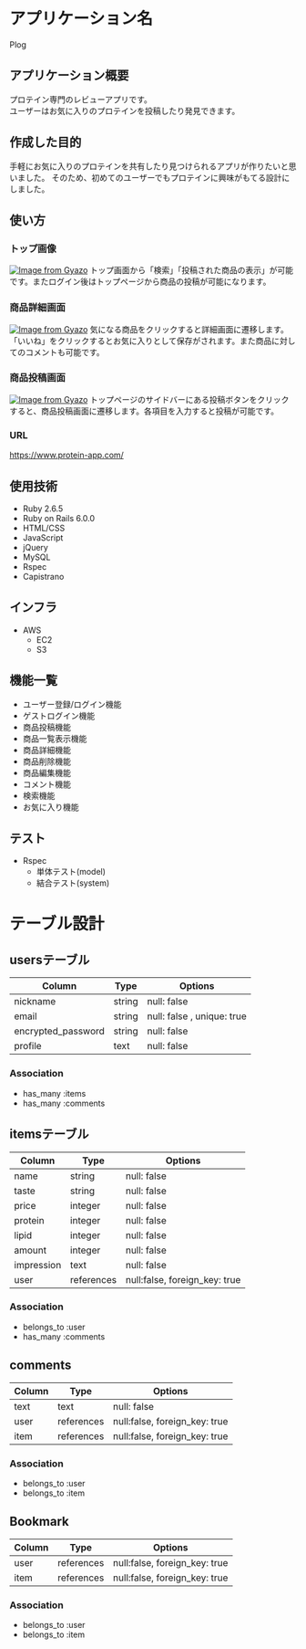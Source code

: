 # アプリケーション名
Plog

## アプリケーション概要
プロテイン専門のレビューアプリです。  
ユーザーはお気に入りのプロテインを投稿したり発見できます。

## 作成した目的
手軽にお気に入りのプロテインを共有したり見つけられるアプリが作りたいと思いました。
そのため、初めてのユーザーでもプロテインに興味がもてる設計にしました。

## 使い方

### トップ画像
[![Image from Gyazo](https://i.gyazo.com/87645c3308693e95bce4b4631d991fda.gif)](https://gyazo.com/87645c3308693e95bce4b4631d991fda)
トップ画面から「検索」「投稿された商品の表示」が可能です。またログイン後はトップページから商品の投稿が可能になります。

### 商品詳細画面
[![Image from Gyazo](https://i.gyazo.com/c15c5f740a50e7d4541636222960ec20.gif)](https://gyazo.com/c15c5f740a50e7d4541636222960ec20)
気になる商品をクリックすると詳細画面に遷移します。「いいね」をクリックするとお気に入りとして保存がされます。また商品に対してのコメントも可能です。

### 商品投稿画面
[![Image from Gyazo](https://i.gyazo.com/3a830b3ff4ad5925515384e449981f2d.gif)](https://gyazo.com/3a830b3ff4ad5925515384e449981f2d)
トップページのサイドバーにある投稿ボタンをクリックすると、商品投稿画面に遷移します。各項目を入力すると投稿が可能です。

### URL
https://www.protein-app.com/

## 使用技術
- Ruby 2.6.5
- Ruby on Rails 6.0.0
- HTML/CSS
- JavaScript
- jQuery
- MySQL
- Rspec
- Capistrano

## インフラ
- AWS
    - EC2
    - S3

## 機能一覧
- ユーザー登録/ログイン機能
- ゲストログイン機能
- 商品投稿機能
- 商品一覧表示機能
- 商品詳細機能
- 商品削除機能
- 商品編集機能
- コメント機能
- 検索機能
- お気に入り機能

## テスト
* Rspec
  * 単体テスト(model)
  * 結合テスト(system)


# テーブル設計

## usersテーブル
|Column | Type | Options |
|----------| --------| ------------ |
| nickname| string | null:  false  |
| email     | string | null:  false ,   unique: true |
| encrypted_password | string | null:  false     |
| profile   | text | null:  false     |


### Association
- has_many :items
- has_many :comments



## itemsテーブル
|Column | Type | Options |
|----------| --------| ------------ |
| name  | string | null:  false    |
| taste   | string | null:  false    |
| price  | integer | null:  false    |
| protein | integer | null:  false    |
| lipid    | integer | null:  false     |
| amount | integer | null:  false    |
|impression | text | null:  false    |
| user | references | null:false, foreign_key: true |


### Association
- belongs_to :user
- has_many :comments


## comments
|Column | Type | Options |
|----------| --------| ------------ |
| text  | text |  null:  false |
| user | references | null:false, foreign_key: true |
| item | references | null:false, foreign_key: true |


### Association
- belongs_to :user
- belongs_to :item


## Bookmark
|Column | Type | Options |
|----------| --------| ------------ |
| user | references | null:false, foreign_key: true |
| item | references | null:false, foreign_key: true |


### Association
- belongs_to :user
- belongs_to :item